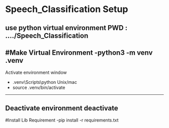 # Speech_Classification Setup
use python virtual environment
PWD : ..../Speech_Classification
----------------------------------------
#Make Virtual Environment
-python3 -m venv .venv
----------------------------------------
Activate environment
window
  - .venv\Scripts\python
Unix/mac
  - source .venv/bin/activate
----------------------------------------
Deactivate environment
deactivate
----------------------------------------
#Install Lib Requirement
-pip install -r requirements.txt
